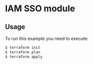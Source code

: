 # IAM SSO module

## Usage
To run this example you need to execute:
```bash
$ terraform init
$ terraform plan
$ terraform apply
```
